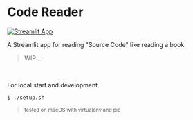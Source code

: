 # Code Reader

[![Streamlit App](https://static.streamlit.io/badges/streamlit_badge_black_white.svg)](https://iamaziz-code-reader-app-wg55xz.streamlitapp.com/)

A Streamlit app for reading "Source Code" like reading a book. 



> WIP ...

<br>

For local start and development

```shell
$ ./setup.sh
```

> <sub>tested on macOS with virtualenv and pip</sub>

